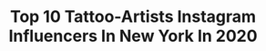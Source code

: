 ---
title: Top 10 Tattoo-Artists Instagram Influencers In New York In 2020
description: >-
  Find top tattoo-artists Instagram influencers in New York in 2020. Most popular hashtags: #tattooartist #coronavirus #skull #california.
platform: Instagram
profiles:
  - username: "diamondtattoos"
    fullname: >-
      Young
    location: "United States"
    followers: 27185
    engagement: 280
    commentsToLikes: 0.019326
    id: ck5c80kda8ji40i11ybtmg11y
    verified: false
    hashtags: "#blessed, #skilled, #animalmandala, #eyetattoo"
  - username: "gabrielink_art"
    fullname: >-
      Gabriel Gonzalez
    location: "United States"
    followers: 137961
    engagement: 136
    commentsToLikes: 0.030770
    id: ck6tr014dvwyw0j712dhusv3t
    verified: false
    hashtags: "#broward, #mermaidtattoos, #ocean, #newyorkcity"
  - username: "eme_josiah"
    fullname: >-
      JOSIAH 🎤 Singer|songwriter
    location: "United States"
    followers: 14313
    engagement: 619
    commentsToLikes: 0.079119
    id: ck6u0gfd2fjr50j71gd5v7q7w
    verified: false
    hashtags: "#ghostwriter, #malesingers, #cdbaby, #musician"
  - username: "bhens"
    fullname: >-
      Brian Henry 🌹 Tattoo 🥀
    location: "United States"
    followers: 31528
    engagement: 198
    commentsToLikes: 0.028271
    id: ck5zmf7fmmgmp0i14e4eftuc5
    verified: false
    hashtags: "#greekgodtattoo, #dollypartonchallenge, #portrait, #coronavirus"
  - username: "nickmatic_tattoos"
    fullname: >-
      Nick Matic
    location: "United States"
    followers: 28543
    engagement: 117
    commentsToLikes: 0.018618
    id: ck6tr02mivxi40j71ktyt58vv
    verified: false
    hashtags: "#archives, #moneyrose, #firstlayer, #rose"
  - username: "victordelfueyo"
    fullname: >-
      Victor del Fueyo de la Torre
    location: "United States"
    followers: 34109
    engagement: 260
    commentsToLikes: 0.016840
    id: ck8t55bzy8tuj0j78qnabec9c
    verified: false
    hashtags: "#skull, #drop, #face, #tattooartist"
  - username: "zhimpamoreno"
    fullname: >-
      Zhimpa Moreno
    location: "United States"
    followers: 42110
    engagement: 94
    commentsToLikes: 0.020650
    id: ck8svu53dcp6x0j78ohmzinvn
    verified: false
    hashtags: "#tattooportrait, #tattooartist, #zhimpa, #stayhome"
  - username: "yomicoart"
    fullname: >-
      Yomicoart
    location: "United States"
    followers: 614714
    engagement: 145
    commentsToLikes: 0.021267
    id: ck5buu1goifx10i11a5w9aicg
    verified: true
    hashtags: "#sullenfamily"
  - username: "adrian_lazaro"
    fullname: >-
      Grey Theory Studio
    location: "United States"
    followers: 72089
    engagement: 116
    commentsToLikes: 0.019301
    id: ck8syz4dumkw80j786hiy4ey6
    verified: false
    hashtags: "#artista, #beautifulgirl, #adrianlazaro, #artoftheday"
  - username: "brianasista"
    fullname: >-
      Briana Sista
    location: "United States"
    followers: 6391
    engagement: 916
    commentsToLikes: 0.082408
    id: ck5hshyh0wmqt0i11mvrw1kgl
    verified: false
    hashtags: "#actorslife, #newyorkmodels, #newyorkactor, #lilahbabe"
---